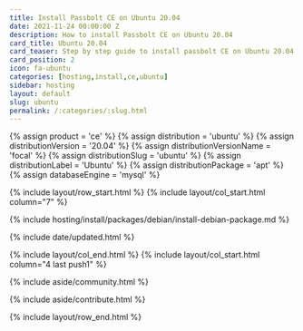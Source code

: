 ```yaml
---
title: Install Passbolt CE on Ubuntu 20.04
date: 2021-11-24 00:00:00 Z
description: How to install Passbolt CE on Ubuntu 20.04
card_title: Ubuntu 20.04
card_teaser: Step by step guide to install passbolt CE on Ubuntu 20.04
card_position: 2
icon: fa-ubuntu
categories: [hosting,install,ce,ubuntu]
sidebar: hosting
layout: default
slug: ubuntu
permalink: /:categories/:slug.html
---
```


{% assign product = 'ce' %}
{% assign distribution = 'ubuntu' %}
{% assign distributionVersion = '20.04' %}
{% assign distributionVersionName = 'focal' %}
{% assign distributionSlug = 'ubuntu' %}
{% assign distributionLabel = 'Ubuntu' %}
{% assign distributionPackage = 'apt' %}
{% assign databaseEngine = 'mysql' %}

{% include layout/row_start.html %}
{% include layout/col_start.html column="7" %}

{% include hosting/install/packages/debian/install-debian-package.md %}

{% include date/updated.html %}

{% include layout/col_end.html %}
{% include layout/col_start.html column="4 last push1" %}

{% include aside/community.html %}

{% include aside/contribute.html %}

{% include layout/row_end.html %}


